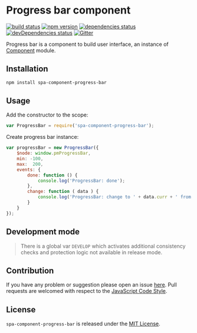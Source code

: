 Progress bar component
======================

[![build status](https://img.shields.io/travis/spasdk/component-progress-bar.svg?style=flat-square)](https://travis-ci.org/spasdk/component-progress-bar)
[![npm version](https://img.shields.io/npm/v/spa-component-progress-bar.svg?style=flat-square)](https://www.npmjs.com/package/spa-component-progress-bar)
[![dependencies status](https://img.shields.io/david/spasdk/component-progress-bar.svg?style=flat-square)](https://david-dm.org/spasdk/component-progress-bar)
[![devDependencies status](https://img.shields.io/david/dev/spasdk/component-progress-bar.svg?style=flat-square)](https://david-dm.org/spasdk/component-progress-bar?type=dev)
[![Gitter](https://img.shields.io/badge/gitter-join%20chat-blue.svg?style=flat-square)](https://gitter.im/DarkPark/spasdk)


Progress bar is a component to build user interface, an instance of [Component](https://github.com/spasdk/component) module.


## Installation ##

```bash
npm install spa-component-progress-bar
```


## Usage ##

Add the constructor to the scope:

```js
var ProgressBar = require('spa-component-progress-bar');
```

Create progress bar instance:

```js
var progressBar = new ProgressBar({
    $node: window.pmProgressBar,
    min: -100,
    max:  200,
    events: {
        done: function () {
            console.log('ProgressBar: done');
        },
        change: function ( data ) {
            console.log('ProgressBar: change to ' + data.curr + ' from ' + data.prev);
        }
    }
});
```


## Development mode ##

> There is a global var `DEVELOP` which activates additional consistency checks and protection logic not available in release mode.


## Contribution ##

If you have any problem or suggestion please open an issue [here](https://github.com/spasdk/component-progress-bar/issues).
Pull requests are welcomed with respect to the [JavaScript Code Style](https://github.com/DarkPark/jscs).


## License ##

`spa-component-progress-bar` is released under the [MIT License](license.md).
